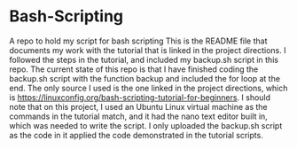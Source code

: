 # Bash-Scripting
A repo to hold my script for bash scripting
This is the README file that documents my work with the tutorial that is linked in the project directions. I followed the steps in the tutorial, and
included my backup.sh script in this repo. The current state of this repo is that I have finished coding the backup.sh script with the function backup and included the for loop at the end. The only source I used is the one linked in the project directions, which is https://linuxconfig.org/bash-scripting-tutorial-for-beginners. I should note that on this project, I used an Ubuntu Linux virtual machine as the commands in the tutorial match, and it had the nano text editor built in, which was needed to write the script. I only uploaded the backup.sh script as the code in it applied the code demonstrated in the tutorial scripts.
